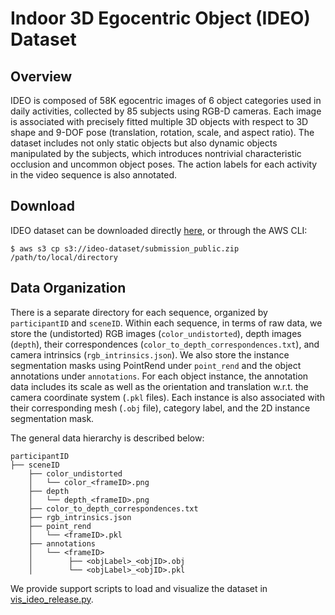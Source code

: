 # Indoor 3D Egocentric Object (IDEO) Dataset

## Overview
IDEO is composed of 58K egocentric images of 6 object categories used in daily activities, collected by 85 subjects using RGB-D cameras. Each image is associated with precisely fitted multiple 3D objects with respect to 3D shape and 9-DOF pose (translation, rotation, scale, and aspect ratio). The dataset includes not only static objects but also dynamic objects manipulated by the subjects, which introduces nontrivial characteristic occlusion and uncommon object poses. The action labels for each activity in the video sequence is also annotated.  

## Download

IDEO dataset can be downloaded directly [here](https://ideo-dataset.s3.amazonaws.com/submission_public.zip), or through the AWS CLI:

```
$ aws s3 cp s3://ideo-dataset/submission_public.zip /path/to/local/directory
```

## Data Organization

There is a separate directory for each sequence, organized by `participantID` and `sceneID`. Within each sequence, in terms of raw data, we store the (undistorted) RGB images (`color_undistorted`), depth images (`depth`), their correspondences (`color_to_depth_correspondences.txt`), and camera intrinsics (`rgb_intrinsics.json`). We also store the instance segmentation masks using PointRend under `point_rend` and the object annotations under `annotations`. For each object instance, the annotation data includes its scale as well as the orientation and translation w.r.t. the camera coordinate system (`.pkl` files). Each instance is also associated with their corresponding mesh (`.obj` file), category label, and the 2D instance segmentation mask.

The general data hierarchy is described below:

```
participantID
├── sceneID
    ├── color_undistorted
    │   └── color_<frameID>.png
    ├── depth
    │   └── depth_<frameID>.png
    ├── color_to_depth_correspondences.txt
    ├── rgb_intrinsics.json
    ├── point_rend
    │   └── <frameID>.pkl
    ├── annotations
    │   └── <frameID>
    │        ├── <objLabel>_<objID>.obj
    │        └── <objLabel>_<objID>.pkl
```

We provide support scripts to load and visualize the dataset in [vis_ideo_release.py](https://github.com/ideo-benchmark-challenges/IDEO/blob/main/vis_ideo_release.py). 